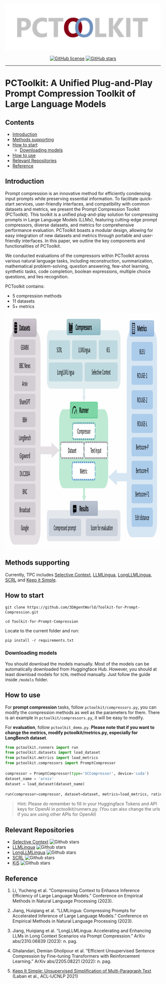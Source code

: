 <div align=center>
<img src="https://github.com/3DAgentWorld/Toolkit-for-Prompt-Compression/blob/main/imgs/logo_trans.png" width="600" height="150">

[![GitHub license](https://img.shields.io/github/license/3DAgentWorld/Toolkit-for-Prompt-Compression?color=blue)](https://github.com/3DAgentWorld/Toolkit-for-Prompt-Compression/blob/main/LICENSE)
[![GitHub stars](https://img.shields.io/github/stars/3DAgentWorld/Toolkit-for-Prompt-Compression)](https://github.com/3DAgentWorld/Toolkit-for-Prompt-Compression)

---

</div>

# PCToolkit: A Unified Plug-and-Play Prompt Compression Toolkit of Large Language Models

## Contents
- [Introduction](#introduction)
- [Methods supporting](#methods-supporting)
- [How to start](#how-to-start)
	- [Downloading models](#downloading-models)
- [How to use](#how-to-use)
- [Relevant Repositories](#relevant-repositories)
- [Reference](#reference)

## Introduction

Prompt compression is an innovative method for efficiently condensing input prompts while preserving essential information. To facilitate quick-start services, user-friendly interfaces, and compatibility with common datasets and metrics, we present the Prompt Compression Toolkit (PCToolkit). This toolkit is a unified plug-and-play solution for compressing prompts in Large Language Models (LLMs), featuring cutting-edge prompt compressors, diverse datasets, and metrics for comprehensive performance evaluation. PCToolkit boasts a modular design, allowing for easy integration of new datasets and metrics through portable and user-friendly interfaces. In this paper, we outline the key components and functionalities of PCToolkit.

We conducted evaluations of the compressors within PCToolkit across various natural language tasks, including reconstruction, summarization, mathematical problem-solving, question answering, few-shot learning, synthetic tasks, code completion, boolean expressions, multiple choice questions, and lies recognition.

PCToolkit contains:

- 5 compression methods
- 11 datasets
- 5+ metrics

<div align=center>
<img src="https://github.com/3DAgentWorld/Toolkit-for-Prompt-Compression/blob/main/imgs/architecture.png" width="1478" height="761">
</div>

## Methods supporting

Currently, TPC includes <a href='https://arxiv.org/abs/2310.06201'>Selective Context</a>, <a href='https://arxiv.org/abs/2310.05736'>LLMLingua</a>, <a href='https://arxiv.org/abs/2310.06839'>LongLLMLingua</a>, <a href='https://arxiv.org/abs/2205.08221'>SCRL</a> and <a href='https://arxiv.org/abs/2107.03444'>Keep it Simple</a>.

## How to start

```shell
git clone https://github.com/3DAgentWorld/Toolkit-for-Prompt-Compression.git
```

```shell
cd Toolkit-for-Prompt-Compression
```

Locate to the current folder and run:

```shell
pip install -r requirements.txt
```

### Downloading models

You should download the models manually. Most of the models can be automatically downloaded from Huggingface Hub. However, you should at least download models for `SCRL` method manually. Just follow the guide inside `/models` folder.

## How to use

For **prompt compression** tasks, follow `pctoolkit/compressors.py`, you can modify the compression methods as well as the parameters for them. There is an example in `pctoolkit/compressors.py`, it will be easy to modify.

For **evaluation**, follow `pctoolkit_demo.py`. **Please note that if you want to change the metrics, modify pctoolkit/metrics.py, especially for LongBench dataset**.

```python
from pctoolkit.runners import run
from pctoolkit.datasets import load_dataset
from pctoolkit.metrics import load_metrics
from pctoolkit.compressors import PromptCompressor

compressor = PromptCompressor(type='SCCompressor', device='cuda')
dataset_name = 'arxiv'
dataset = load_dataset(dataset_name)

run(compressor=compressor, dataset=dataset, metrics=load_metrics, ratio=0.1)

```

> Hint: Please do remember to fill in your Huggingface Tokens and API keys for OpenAI in pctoolkit/runners.py. (You can also change the urls if you are using other APIs for OpenAI)

## Relevant Repositories

- <a href='https://github.com/liyucheng09/selective_context'>Selective Context</a> ![Github stars](https://img.shields.io/github/stars/liyucheng09/selective_context.svg)
- <a href='https://github.com/microsoft/LLMLingua'>LLMLingua</a></a> ![Github stars](https://img.shields.io/github/stars/microsoft/LLMLingua.svg)
- <a href='https://github.com/microsoft/LLMLingua'>LongLLMLingua</a> ![Github stars](https://img.shields.io/github/stars/microsoft/LLMLingua.svg)
- <a href='https://github.com/complementizer/rl-sentence-compression'>SCRL</a> ![Github stars](https://img.shields.io/github/stars/complementizer/rl-sentence-compression.svg)
- <a href='https://github.com/tingofurro/keep_it_simple'>KiS</a> ![Github stars](https://img.shields.io/github/stars/tingofurro/keep_it_simple.svg)

## Reference

1. Li, Yucheng et al. “Compressing Context to Enhance Inference Efficiency of Large Language Models.” Conference on Empirical Methods in Natural Language Processing (2023).

2. Jiang, Huiqiang et al. “LLMLingua: Compressing Prompts for Accelerated Inference of Large Language Models.” Conference on Empirical Methods in Natural Language Processing (2023).

3. Jiang, Huiqiang et al. “LongLLMLingua: Accelerating and Enhancing LLMs in Long Context Scenarios via Prompt Compression.” ArXiv abs/2310.06839 (2023): n. pag.

4. Ghalandari, Demian Gholipour et al. “Efficient Unsupervised Sentence Compression by Fine-tuning Transformers with Reinforcement Learning.” ArXiv abs/2205.08221 (2022): n. pag.

5. [Keep It Simple: Unsupervised Simplification of Multi-Paragraph Text](https://aclanthology.org/2021.acl-long.498) (Laban et al., ACL-IJCNLP 2021)
